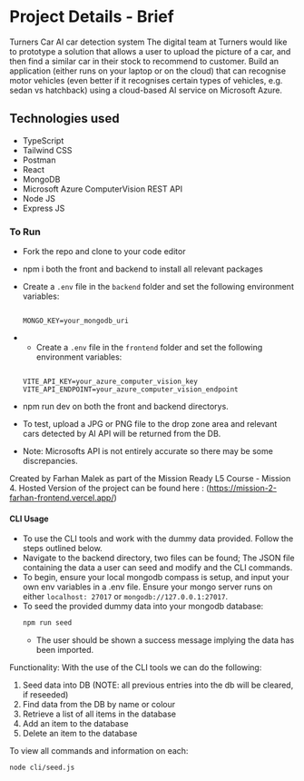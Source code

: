 # Project Details - Brief
Turners Car AI car detection system 
The digital team at Turners would like to prototype a solution that allows a user to upload the picture of a car, and then find a similar car in their stock to recommend to customer. Build an application (either runs on your laptop or on the cloud) that can recognise motor vehicles (even better if it recognises certain types of vehicles, e.g. sedan vs hatchback) using a cloud-based AI service on Microsoft Azure.

## Technologies used
- TypeScript
- Tailwind CSS
- Postman
- React
- MongoDB
- Microsoft Azure ComputerVision REST API
- Node JS
- Express JS

### To Run
- Fork the repo and clone to your code editor
- npm i both the front and backend to install all relevant packages


- Create a `.env` file in the `backend` folder and set the following environment variables:

   ```env

   MONGO_KEY=your_mongodb_uri
   ```

- - Create a `.env` file in the `frontend` folder and set the following environment variables:

   ```env

   VITE_API_KEY=your_azure_computer_vision_key
   VITE_API_ENDPOINT=your_azure_computer_vision_endpoint
   ```
- npm run dev on both the front and backend directorys.
- To test, upload a JPG or PNG file to the drop zone area and relevant cars detected by AI API will be returned from the DB.
- Note: Microsofts API is not entirely accurate so there may be some discrepancies.

Created by Farhan Malek as part of the Mission Ready L5 Course - Mission 4.
Hosted Version of the project can be found here :
(https://mission-2-farhan-frontend.vercel.app/)

#### CLI Usage
- To use the CLI tools and work with the dummy data provided. Follow the steps outlined below.
- Navigate to the backend directory, two files can be found; The JSON file containing the data a user can seed and modify and the CLI commands.
- To begin, ensure your local mongodb compass is setup, and input your own env variables in a .env file. Ensure your mongo server runs on either `localhost: 27017` or `mongodb://127.0.0.1:27017`.
- To seed the provided dummy data into your mongodb database:
  ```bash
  npm run seed
  ```
  - The user should be shown a success message implying the data has been imported.

Functionality:
With the use of the CLI tools we can do the following:
1. Seed data into DB (NOTE: all previous entries into the db will be cleared, if reseeded)
2. Find data from the DB by name or colour
3. Retrieve a list of all items in the database
4. Add an item to the database
5. Delete an item to the database

To view all commands and information on each:
  ```bash
  node cli/seed.js
  ```

